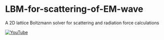 # LBM-for-scattering-of-EM-wave
A 2D lattice Boltzmann solver for scattering and radiation force calculations


[![YouTube](http://i.ytimg.com/vi/FhGPaVxhVTE/hqdefault.jpg)](https://www.youtube.com/watch?v=FhGPaVxhVTE)
